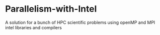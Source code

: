# Parallelism-with-Intel
A solution for a bunch of HPC scientific problems using openMP and MPI  intel libraries and compilers
